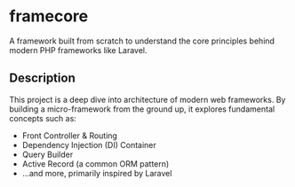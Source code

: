 # framecore
A framework built from scratch to understand the core principles behind modern PHP frameworks like Laravel.

## Description
This project is a deep dive into architecture of modern web frameworks. By building a micro-framework from the ground up, it explores fundamental concepts such as:
- Front Controller & Routing
- Dependency Injection (DI) Container
- Query Builder
- Active Record (a common ORM pattern)
- ...and more, primarily inspired by Laravel
